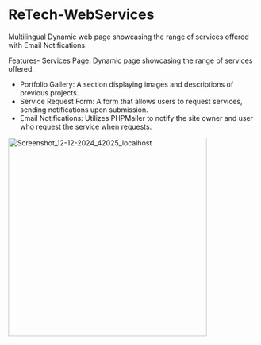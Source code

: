 # ReTech-WebServices
Multilingual Dynamic web page showcasing the range of services offered with Email Notifications.

Features- Services Page: Dynamic page showcasing the range of services offered.
- Portfolio Gallery: A section displaying images and descriptions of previous projects.
- Service Request Form: A form that allows users to request services, sending notifications upon submission.
- Email Notifications: Utilizes PHPMailer to notify the site owner and user who request the service when requests.

<img src="https://github.com/user-attachments/assets/4c69fdb0-1b20-4bed-915e-e2fb7b7f9f3b" alt="Screenshot_12-12-2024_42025_localhost" width="400" height="auto">
